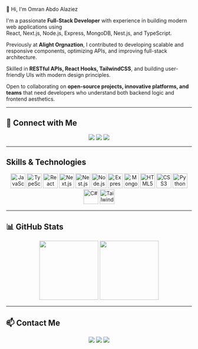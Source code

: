 👋 Hi, I'm Omran Abdo Alaziez

I'm a passionate **Full-Stack Developer** with experience in building modern web applications using  
React, Next.js, Node.js, Express, MongoDB, Nest.js, and TypeScript.  

Previously at **Alight Orgnaztion**, I contributed to developing scalable and responsive components, optimizing APIs, and improving full-stack architecture.  

Skilled in **RESTful APIs, React Hooks, TailwindCSS**, and building user-friendly UIs with modern design principles.  

Open to collaborating on **open-source projects, innovative platforms, and teams** that need developers who understand both backend logic and frontend aesthetics.  

---

## 🔗 Connect with Me  

<p align="center">
  <a href="https://www.linkedin.com/in/Omran-abdo/"><img src="https://img.shields.io/badge/LinkedIn-0A66C2?style=for-the-badge&logo=linkedin&logoColor=white"/></a>
  <a href="https://github.com/OmranAbdo"><img src="https://img.shields.io/badge/GitHub-181717?style=for-the-badge&logo=github&logoColor=white"/></a>
  <a href="mailto:umran@example.com"><img src="https://img.shields.io/badge/Gmail-EA4335?style=for-the-badge&logo=gmail&logoColor=white"/></a>
</p>

---

## Skills & Technologies  

<p align="center">
  <img src="https://cdn.jsdelivr.net/gh/devicons/devicon/icons/javascript/javascript-original.svg" height="40" alt="JavaScript" />
  <img src="https://cdn.jsdelivr.net/gh/devicons/devicon/icons/typescript/typescript-original.svg" height="40" alt="TypeScript" />
  <img src="https://cdn.jsdelivr.net/gh/devicons/devicon/icons/react/react-original.svg" height="40" alt="React" />
  <img src="https://cdn.jsdelivr.net/gh/devicons/devicon/icons/nextjs/nextjs-original.svg" height="40" alt="Next.js" />
  <img src="https://cdn.jsdelivr.net/gh/devicons/devicon/icons/nestjs/nestjs-plain.svg" height="40" alt="Nest.js" />
  <img src="https://cdn.jsdelivr.net/gh/devicons/devicon/icons/nodejs/nodejs-original.svg" height="40" alt="Node.js" />
  <img src="https://cdn.jsdelivr.net/gh/devicons/devicon/icons/express/express-original.svg" height="40" alt="Express" />
  <img src="https://cdn.jsdelivr.net/gh/devicons/devicon/icons/mongodb/mongodb-original.svg" height="40" alt="MongoDB" />
  <img src="https://cdn.jsdelivr.net/gh/devicons/devicon/icons/html5/html5-original.svg" height="40" alt="HTML5" />
  <img src="https://cdn.jsdelivr.net/gh/devicons/devicon/icons/css3/css3-original.svg" height="40" alt="CSS3" />
  <img src="https://cdn.jsdelivr.net/gh/devicons/devicon/icons/python/python-original.svg" height="40" alt="Python" />
  <img src="https://cdn.jsdelivr.net/gh/devicons/devicon/icons/csharp/csharp-original.svg" height="40" alt="C#" />
  <img src="https://cdn.jsdelivr.net/gh/devicons/devicon/icons/tailwindcss/tailwindcss-original.svg" height="40" alt="TailwindCSS" />
</p>

---

## 📊 GitHub Stats  

<p align="center">
  <img src="https://github-readme-stats.vercel.app/api?username=maurodesouza&show_icons=true&count_private=true&theme=dracula&hide_border=false" height="160" />
  <img src="https://github-readme-stats.vercel.app/api/top-langs/?username=maurodesouza&layout=compact&langs_count=6&theme=dracula&hide_border=false" height="160" />
</p>

---

## 📫 Contact Me  

<p align="center">
  <a href="mailto:umran@example.com"><img src="https://img.shields.io/badge/Gmail-EA4335?style=for-the-badge&logo=gmail&logoColor=white"/></a>
  <a href="https://www.linkedin.com/in/umran-abdo/"><img src="https://img.shields.io/badge/LinkedIn-0A66C2?style=for-the-badge&logo=linkedin&logoColor=white"/></a>
  <a href="https://github.com/UmranAbdo"><img src="https://img.shields.io/badge/GitHub-181717?style=for-the-badge&logo=github&logoColor=white"/></a>
</p>
